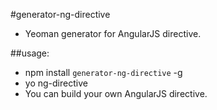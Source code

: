 #generator-ng-directive
+ Yeoman generator for AngularJS directive.

##usage:
+ npm install `generator-ng-directive` -g
+ yo ng-directive
+ You can build your own AngularJS directive.
